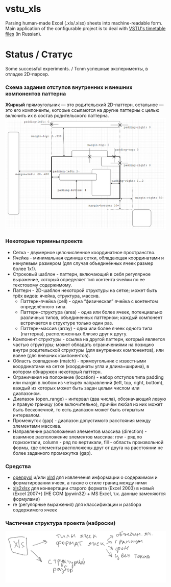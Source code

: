 # vstu_xls
Parsing human-made Excel (.xls/.xlsx) sheets into machine-readable form.  
Main application of the configurable project is to deal with [VSTU's timetable files](https://www.vstu.ru/student/raspisaniya/zanyatiy/) (in Russian).

# Status / Статус
Some successful experiments. / Tcnm успешные эксперименты, в отладке 2D-парсер.

### Схема задания отступов внутренних и внешних компонентов паттерна
**Жирный** прямоугольник — это родительский 2D-паттерн, остальное — это его компоненты, которые ссылаются на другие паттерны с целью включить их в состав родительского паттерна.
![Отступы](https://github.com/den1s0v/vstu_xls/blob/main/materials/location-margins-paddings.png)

### Некоторые термины проекта

* Сетка - двумерное целочисленное координатное пространство.
* Ячейка - минимальная единица сетки, обладающая координатами и ненулевым размером (для случая объединённых ячеек размер более 1х1).
* Строковый шаблон - паттерн, включающий в себя регулярное выражение, который определяет тип контента ячейки по ее текстовому содержимому.
* Паттерн - 2D-шаблон некоторой структуры на сетке; может быть трёх видов: ячейка, структура, массив.
  * Паттерн-ячейка (cell) - одна “физическая” ячейка с контентом определённого типа.
  * Паттерн-структура (area) - одна или более ячеек, потенциально различных типов, объединенных паттерном; каждый компонент встречается в структуре только один раз.
  * Паттерн-массив (array) - одна или более ячеек одного типа (паттерна), расположенных близко друг к другу.
* Компонент структуры - ссылка на другой паттерн, который является частью структуры; может обладать ограничениями на позицию внутри родительской структуры (для внутренних компонентов), или вовне (для внешних компонентов).
* Область совпадения (match) - прямоугольник с известными координатами на сетке (координаты угла и длина+ширина), в котором обнаружен некоторый паттерн.
* Ограничения на положение (location) - набор отступов типа padding или margin в любом из четырёх направлений (left, top, right, bottom), каждый из которых может быть задан целым числом или диапазоном. 
* Диапазон (open_range) - интервал (два числа), обозначающий левую и правую границу (обе включительно), причём любая из них может быть бесконечной, то есть диапазон может быть открытым интервалом.
* Промежуток (gap) - диапазон допустимого расстояния между элементами массива.
* Направление расположения элементов массива (direction) - взаимное расположение элементов массива: row - ряд по горизонтали, column - ряд по вертикали, fill - область произвольной формы, где элементы расположены друг от друга на расстоянии не более заданного промежутка (gap).


### Средства

* [openpyxl](https://pypi.org/project/openpyxl/) и/или [xlrd](https://pypi.org/project/xlrd/) для извлечения информации о содержимом и форматировании ячеек, а также о стиле границ между ними
* [xls2xlsx](https://pypi.org/project/xls2xlsx/) для конвертации старого формата (Excel 2003) в новый (Excel 2007+) (НЕ COM (pywin32) + MS Excel, т.к. данные заменяются формулами)
* re (регулярные выражения) для классификации и разбора содержимого ячеек 

  
 
### Частичная структура проекта (наброски)
![Структура проекта](https://github.com/den1s0v/vstu_xls/blob/main/materials/О%20парсинге%20xls.png?raw=true)

